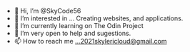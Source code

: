 - 👋 Hi, I’m @SkyCode56
- 👀 I’m interested in ... Creating websites, and applications. 
- 🌱 I’m currently learning on The Odin Project
- 💞️ I’m very open to help and sugestions. 
- 📫 How to reach me ...2021skylericloud@gmail.com

<!---
SkyCode56/SkyCode56 is a ✨ special ✨ repository because its `README.md` (this file) appears on your GitHub profile.
You can click the Preview link to take a look at your changes.
--->
